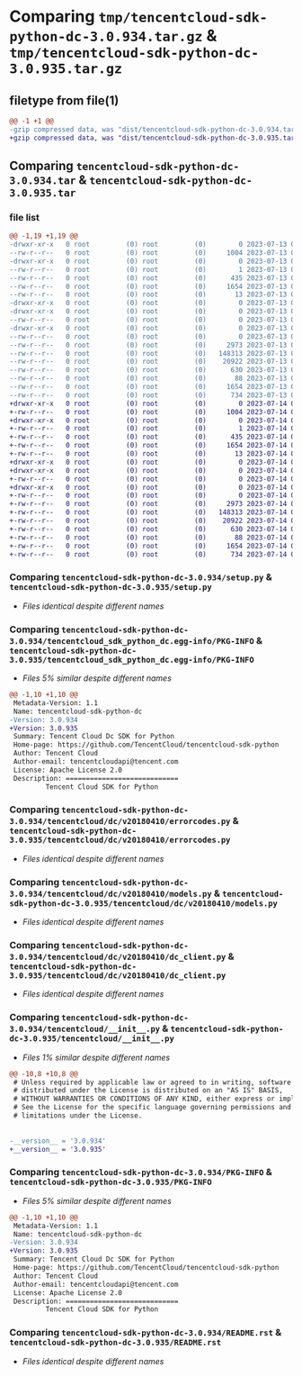 # Comparing `tmp/tencentcloud-sdk-python-dc-3.0.934.tar.gz` & `tmp/tencentcloud-sdk-python-dc-3.0.935.tar.gz`

## filetype from file(1)

```diff
@@ -1 +1 @@
-gzip compressed data, was "dist/tencentcloud-sdk-python-dc-3.0.934.tar", last modified: Thu Jul 13 00:20:36 2023, max compression
+gzip compressed data, was "dist/tencentcloud-sdk-python-dc-3.0.935.tar", last modified: Fri Jul 14 00:22:11 2023, max compression
```

## Comparing `tencentcloud-sdk-python-dc-3.0.934.tar` & `tencentcloud-sdk-python-dc-3.0.935.tar`

### file list

```diff
@@ -1,19 +1,19 @@
-drwxr-xr-x   0 root         (0) root         (0)        0 2023-07-13 00:20:36.000000 tencentcloud-sdk-python-dc-3.0.934/
--rw-r--r--   0 root         (0) root         (0)     1004 2023-07-13 00:20:36.000000 tencentcloud-sdk-python-dc-3.0.934/setup.py
-drwxr-xr-x   0 root         (0) root         (0)        0 2023-07-13 00:20:36.000000 tencentcloud-sdk-python-dc-3.0.934/tencentcloud_sdk_python_dc.egg-info/
--rw-r--r--   0 root         (0) root         (0)        1 2023-07-13 00:20:36.000000 tencentcloud-sdk-python-dc-3.0.934/tencentcloud_sdk_python_dc.egg-info/dependency_links.txt
--rw-r--r--   0 root         (0) root         (0)      435 2023-07-13 00:20:36.000000 tencentcloud-sdk-python-dc-3.0.934/tencentcloud_sdk_python_dc.egg-info/SOURCES.txt
--rw-r--r--   0 root         (0) root         (0)     1654 2023-07-13 00:20:36.000000 tencentcloud-sdk-python-dc-3.0.934/tencentcloud_sdk_python_dc.egg-info/PKG-INFO
--rw-r--r--   0 root         (0) root         (0)       13 2023-07-13 00:20:36.000000 tencentcloud-sdk-python-dc-3.0.934/tencentcloud_sdk_python_dc.egg-info/top_level.txt
-drwxr-xr-x   0 root         (0) root         (0)        0 2023-07-13 00:20:36.000000 tencentcloud-sdk-python-dc-3.0.934/tencentcloud/
-drwxr-xr-x   0 root         (0) root         (0)        0 2023-07-13 00:20:36.000000 tencentcloud-sdk-python-dc-3.0.934/tencentcloud/dc/
--rw-r--r--   0 root         (0) root         (0)        0 2023-07-13 00:20:36.000000 tencentcloud-sdk-python-dc-3.0.934/tencentcloud/dc/__init__.py
-drwxr-xr-x   0 root         (0) root         (0)        0 2023-07-13 00:20:36.000000 tencentcloud-sdk-python-dc-3.0.934/tencentcloud/dc/v20180410/
--rw-r--r--   0 root         (0) root         (0)        0 2023-07-13 00:20:36.000000 tencentcloud-sdk-python-dc-3.0.934/tencentcloud/dc/v20180410/__init__.py
--rw-r--r--   0 root         (0) root         (0)     2973 2023-07-13 00:20:36.000000 tencentcloud-sdk-python-dc-3.0.934/tencentcloud/dc/v20180410/errorcodes.py
--rw-r--r--   0 root         (0) root         (0)   148313 2023-07-13 00:20:36.000000 tencentcloud-sdk-python-dc-3.0.934/tencentcloud/dc/v20180410/models.py
--rw-r--r--   0 root         (0) root         (0)    20922 2023-07-13 00:20:36.000000 tencentcloud-sdk-python-dc-3.0.934/tencentcloud/dc/v20180410/dc_client.py
--rw-r--r--   0 root         (0) root         (0)      630 2023-07-13 00:20:36.000000 tencentcloud-sdk-python-dc-3.0.934/tencentcloud/__init__.py
--rw-r--r--   0 root         (0) root         (0)       88 2023-07-13 00:20:36.000000 tencentcloud-sdk-python-dc-3.0.934/setup.cfg
--rw-r--r--   0 root         (0) root         (0)     1654 2023-07-13 00:20:36.000000 tencentcloud-sdk-python-dc-3.0.934/PKG-INFO
--rw-r--r--   0 root         (0) root         (0)      734 2023-07-13 00:20:36.000000 tencentcloud-sdk-python-dc-3.0.934/README.rst
+drwxr-xr-x   0 root         (0) root         (0)        0 2023-07-14 00:22:11.000000 tencentcloud-sdk-python-dc-3.0.935/
+-rw-r--r--   0 root         (0) root         (0)     1004 2023-07-14 00:22:10.000000 tencentcloud-sdk-python-dc-3.0.935/setup.py
+drwxr-xr-x   0 root         (0) root         (0)        0 2023-07-14 00:22:11.000000 tencentcloud-sdk-python-dc-3.0.935/tencentcloud_sdk_python_dc.egg-info/
+-rw-r--r--   0 root         (0) root         (0)        1 2023-07-14 00:22:10.000000 tencentcloud-sdk-python-dc-3.0.935/tencentcloud_sdk_python_dc.egg-info/dependency_links.txt
+-rw-r--r--   0 root         (0) root         (0)      435 2023-07-14 00:22:11.000000 tencentcloud-sdk-python-dc-3.0.935/tencentcloud_sdk_python_dc.egg-info/SOURCES.txt
+-rw-r--r--   0 root         (0) root         (0)     1654 2023-07-14 00:22:10.000000 tencentcloud-sdk-python-dc-3.0.935/tencentcloud_sdk_python_dc.egg-info/PKG-INFO
+-rw-r--r--   0 root         (0) root         (0)       13 2023-07-14 00:22:10.000000 tencentcloud-sdk-python-dc-3.0.935/tencentcloud_sdk_python_dc.egg-info/top_level.txt
+drwxr-xr-x   0 root         (0) root         (0)        0 2023-07-14 00:22:11.000000 tencentcloud-sdk-python-dc-3.0.935/tencentcloud/
+drwxr-xr-x   0 root         (0) root         (0)        0 2023-07-14 00:22:11.000000 tencentcloud-sdk-python-dc-3.0.935/tencentcloud/dc/
+-rw-r--r--   0 root         (0) root         (0)        0 2023-07-14 00:22:10.000000 tencentcloud-sdk-python-dc-3.0.935/tencentcloud/dc/__init__.py
+drwxr-xr-x   0 root         (0) root         (0)        0 2023-07-14 00:22:11.000000 tencentcloud-sdk-python-dc-3.0.935/tencentcloud/dc/v20180410/
+-rw-r--r--   0 root         (0) root         (0)        0 2023-07-14 00:22:10.000000 tencentcloud-sdk-python-dc-3.0.935/tencentcloud/dc/v20180410/__init__.py
+-rw-r--r--   0 root         (0) root         (0)     2973 2023-07-14 00:22:10.000000 tencentcloud-sdk-python-dc-3.0.935/tencentcloud/dc/v20180410/errorcodes.py
+-rw-r--r--   0 root         (0) root         (0)   148313 2023-07-14 00:22:10.000000 tencentcloud-sdk-python-dc-3.0.935/tencentcloud/dc/v20180410/models.py
+-rw-r--r--   0 root         (0) root         (0)    20922 2023-07-14 00:22:10.000000 tencentcloud-sdk-python-dc-3.0.935/tencentcloud/dc/v20180410/dc_client.py
+-rw-r--r--   0 root         (0) root         (0)      630 2023-07-14 00:22:10.000000 tencentcloud-sdk-python-dc-3.0.935/tencentcloud/__init__.py
+-rw-r--r--   0 root         (0) root         (0)       88 2023-07-14 00:22:11.000000 tencentcloud-sdk-python-dc-3.0.935/setup.cfg
+-rw-r--r--   0 root         (0) root         (0)     1654 2023-07-14 00:22:11.000000 tencentcloud-sdk-python-dc-3.0.935/PKG-INFO
+-rw-r--r--   0 root         (0) root         (0)      734 2023-07-14 00:22:10.000000 tencentcloud-sdk-python-dc-3.0.935/README.rst
```

### Comparing `tencentcloud-sdk-python-dc-3.0.934/setup.py` & `tencentcloud-sdk-python-dc-3.0.935/setup.py`

 * *Files identical despite different names*

### Comparing `tencentcloud-sdk-python-dc-3.0.934/tencentcloud_sdk_python_dc.egg-info/PKG-INFO` & `tencentcloud-sdk-python-dc-3.0.935/tencentcloud_sdk_python_dc.egg-info/PKG-INFO`

 * *Files 5% similar despite different names*

```diff
@@ -1,10 +1,10 @@
 Metadata-Version: 1.1
 Name: tencentcloud-sdk-python-dc
-Version: 3.0.934
+Version: 3.0.935
 Summary: Tencent Cloud Dc SDK for Python
 Home-page: https://github.com/TencentCloud/tencentcloud-sdk-python
 Author: Tencent Cloud
 Author-email: tencentcloudapi@tencent.com
 License: Apache License 2.0
 Description: ============================
         Tencent Cloud SDK for Python
```

### Comparing `tencentcloud-sdk-python-dc-3.0.934/tencentcloud/dc/v20180410/errorcodes.py` & `tencentcloud-sdk-python-dc-3.0.935/tencentcloud/dc/v20180410/errorcodes.py`

 * *Files identical despite different names*

### Comparing `tencentcloud-sdk-python-dc-3.0.934/tencentcloud/dc/v20180410/models.py` & `tencentcloud-sdk-python-dc-3.0.935/tencentcloud/dc/v20180410/models.py`

 * *Files identical despite different names*

### Comparing `tencentcloud-sdk-python-dc-3.0.934/tencentcloud/dc/v20180410/dc_client.py` & `tencentcloud-sdk-python-dc-3.0.935/tencentcloud/dc/v20180410/dc_client.py`

 * *Files identical despite different names*

### Comparing `tencentcloud-sdk-python-dc-3.0.934/tencentcloud/__init__.py` & `tencentcloud-sdk-python-dc-3.0.935/tencentcloud/__init__.py`

 * *Files 1% similar despite different names*

```diff
@@ -10,8 +10,8 @@
 # Unless required by applicable law or agreed to in writing, software
 # distributed under the License is distributed on an "AS IS" BASIS,
 # WITHOUT WARRANTIES OR CONDITIONS OF ANY KIND, either express or implied.
 # See the License for the specific language governing permissions and
 # limitations under the License.
 
 
-__version__ = '3.0.934'
+__version__ = '3.0.935'
```

### Comparing `tencentcloud-sdk-python-dc-3.0.934/PKG-INFO` & `tencentcloud-sdk-python-dc-3.0.935/PKG-INFO`

 * *Files 5% similar despite different names*

```diff
@@ -1,10 +1,10 @@
 Metadata-Version: 1.1
 Name: tencentcloud-sdk-python-dc
-Version: 3.0.934
+Version: 3.0.935
 Summary: Tencent Cloud Dc SDK for Python
 Home-page: https://github.com/TencentCloud/tencentcloud-sdk-python
 Author: Tencent Cloud
 Author-email: tencentcloudapi@tencent.com
 License: Apache License 2.0
 Description: ============================
         Tencent Cloud SDK for Python
```

### Comparing `tencentcloud-sdk-python-dc-3.0.934/README.rst` & `tencentcloud-sdk-python-dc-3.0.935/README.rst`

 * *Files identical despite different names*

